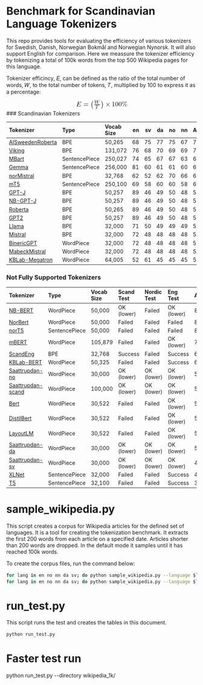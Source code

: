 # Benchmark for Scandinavian Language Tokenizers
This repo provides tools for evaluating the efficiency of various tokenizers for Swedish, Danish, Norwegian Bokmål and  Norwegian Nynorsk. It will also support English for comparison. Here we meassure the tokenizer efficiency by tokenizing a total of 100k words from the top 500 Wikipedia pages for this language.

Tokenizer efficincy, 𝐸, can be defined as the ratio of the total number of words, 𝑊, to the total number of tokens, 𝑇, multiplied by 100 to express it as a percentage:

<div align="center">
    <img src="images/efficiency.png" alt="Tokenizer Efficiency Formula" />
</div>
### Scandinavian Tokenizers

| Tokenizer                                                                               | Type          | Vocab Size   |   en |   sv |   da |   no |   nn | Average   |   Tokens/Word |
|:----------------------------------------------------------------------------------------|:--------------|:-------------|-----:|-----:|-----:|-----:|-----:|:----------|--------------:|
| [AISweedenRoberta](https://hf.co/AI-Sweden-Models/roberta-large-1160k)                  | BPE           | 50,265       |   68 |   75 |   77 |   75 |   67 | 72.8%     |          1.38 |
| [Viking](https://hf.co/LumiOpen/Viking-7B)                                              | BPE           | 131,072      |   76 |   68 |   70 |   69 |   69 | 70.9%     |          1.41 |
| [MBart](https://hf.co/facebook/mbart-large-en-ro)                                       | SentencePiece | 250,027      |   74 |   65 |   67 |   67 |   63 | 68.0%     |          1.48 |
| [Gemma](https://hf.co/google/gemma-7b)                                                  | SentencePiece | 256,000      |   81 |   60 |   61 |   61 |   60 | 65.0%     |          1.56 |
| [norMistral](https://hf.co/norallm/normistral-7b-scratch)                               | BPE           | 32,768       |   62 |   52 |   62 |   70 |   66 | 62.9%     |          1.61 |
| [mT5](https://hf.co/google/mt5-small)                                                   | SentencePiece | 250,100      |   69 |   58 |   60 |   60 |   58 | 61.7%     |          1.63 |
| [GPT-J](https://hf.co/EleutherAI/gpt-j-6b)                                              | BPE           | 50,257       |   89 |   46 |   49 |   50 |   48 | 56.8%     |          1.87 |
| [NB-GPT-J](https://hf.co/NbAiLab/nb-gpt-j-6B-v2)                                        | BPE           | 50,257       |   89 |   46 |   49 |   50 |   48 | 56.8%     |          1.87 |
| [Roberta](https://hf.co/roberta-base)                                                   | BPE           | 50,265       |   89 |   46 |   49 |   50 |   48 | 56.8%     |          1.87 |
| [GPT2](https://hf.co/gpt2)                                                              | BPE           | 50,257       |   89 |   46 |   49 |   50 |   48 | 56.8%     |          1.87 |
| [Llama](https://hf.co/meta-llama/Llama-2-7b-hf)                                         | BPE           | 32,000       |   71 |   50 |   49 |   49 |   49 | 54.1%     |          1.89 |
| [Mistral](https://hf.co/mistralai/Mistral-7B-Instruct-v0.2)                             | BPE           | 32,000       |   72 |   48 |   48 |   48 |   48 | 53.3%     |          1.93 |
| [BinericGPT](https://hf.co/bineric/NorskGPT-Mistral-7b)                                 | WordPiece     | 32,000       |   72 |   48 |   48 |   48 |   48 | 53.3%     |          1.93 |
| [MabeckMistral](https://hf.co/Mabeck/Heidrun-Mistral-7B-chat)                           | WordPiece     | 32,000       |   72 |   48 |   48 |   48 |   48 | 53.3%     |          1.93 |
| [KBLab-Megatron](https://hf.co/KBLab/megatron.bert-large.unigram-64k-pretok.500k-steps) | WordPiece     | 64,005       |   52 |   61 |   45 |   45 |   45 | 50.1%     |          2.02 |


### Not Fully Supported Tokenizers

| Tokenizer                                                       | Type          | Vocab Size   | Scand Test   | Nordic Test   | Eng Test   | Average   |   Tokens/Word |
|:----------------------------------------------------------------|:--------------|:-------------|:-------------|:--------------|:-----------|:----------|--------------:|
| [NB-BERT](https://hf.co/NbAiLab/nb-bert-large)                  | WordPiece     | 50,000       | OK (lower)   | Failed        | OK (lower) | 86.0%     |          1.3  |
| [NorBert](https://hf.co/ltg/norbert3-large)                     | WordPiece     | 50,000       | Failed       | Failed        | Failed     | 82.5%     |          1.4  |
| [norT5](https://hf.co/ltg/nort5-base)                           | SentencePiece | 50,000       | Failed       | Failed        | Failed     | 82.5%     |          1.4  |
| [mBERT](https://hf.co/bert-base-multilingual-uncased)           | WordPiece     | 105,879      | Failed       | Failed        | OK (lower) | 72.8%     |          1.34 |
| [ScandEng](https://hf.co/versae/scandinavian-tokenizer)         | BPE           | 32,768       | Success      | Failed        | Success    | 68.0%     |          1.52 |
| [KBLab-BERT](https://hf.co/KBLab/bert-base-swedish-cased)       | WordPiece     | 50,325       | Failed       | Failed        | Success    | 63.2%     |          1.51 |
| [Saattrupdan-no](https://hf.co/saattrupdan/tokenizer-no)        | WordPiece     | 30,000       | OK (lower)   | OK (lower)    | OK (lower) | 59.2%     |          1.94 |
| [Saattrupdan-scand](https://hf.co/saattrupdan/tokenizer-scandi) | WordPiece     | 100,000      | OK (lower)   | OK (lower)    | OK (lower) | 56.3%     |          1.84 |
| [Bert](https://hf.co/bert-base-uncased)                         | WordPiece     | 30,522       | Failed       | Failed        | OK (lower) | 52.3%     |          1.74 |
| [DistilBert](https://hf.co/distilbert-base-uncased)             | WordPiece     | 30,522       | Failed       | Failed        | OK (lower) | 52.3%     |          1.74 |
| [LayoutLM](https://hf.co/microsoft/layoutlm-base-uncased)       | WordPiece     | 30,522       | Failed       | Failed        | OK (lower) | 52.3%     |          1.74 |
| [Saattrupdan-da](https://hf.co/saattrupdan/tokenizer-da)        | WordPiece     | 30,000       | OK (lower)   | OK (lower)    | OK (lower) | 51.0%     |          1.97 |
| [Saattrupdan-sv](https://hf.co/saattrupdan/tokenizer-sv)        | WordPiece     | 30,000       | OK (lower)   | OK (lower)    | OK (lower) | 43.9%     |          2.1  |
| [XLNet](https://hf.co/xlnet-base-cased)                         | SentencePiece | 32,000       | Failed       | Failed        | Success    | 41.0%     |          2.21 |
| [T5](https://hf.co/t5-base)                                     | SentencePiece | 32,100       | Failed       | Failed        | Success    | 36.9%     |          2.46 |


# sample_wikipedia.py
This script creates a corpus for Wikipedia articles for the defined set of languages. It is a tool for creating the tokenization benchmark. It extracts the first 200 words from each article on a specified date. Articles shorter than 200 words are dropped. In the default mode it samples until it has reached 100k words.

To create the corpus files, run the command below:
```bash
for lang in en no nn da sv; do python sample_wikipedia.py --language $lang --output_file wikipedia_100k/wiki_$lang.txt --num_articles 500 --num_words 200;done
for lang in en no nn da sv; do python sample_wikipedia.py --language $lang --output_file wikipedia_1k/wiki_$lang.txt --num_articles 50 --num_words 20;done
```

# run_test.py
This script runs the test and creates the tables in this document.

```bash
python run_test.py
```

# Faster test run
python run_test.py --directory wikipedia_1k/
```



